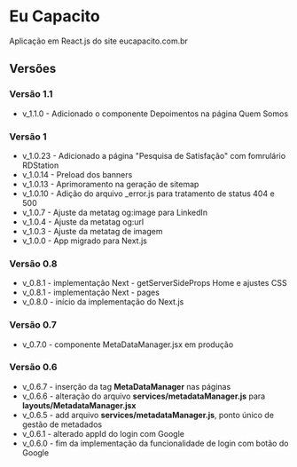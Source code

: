# Eu Capacito

Aplicação em React.js do site eucapacito.com.br 

## Versões

### Versão 1.1
<ul>
<li>v_1.1.0 - Adicionado o componente Depoimentos na página Quem Somos</li>
</ul>

### Versão 1

<ul>
<li>v_1.0.23 - Adicionado a página "Pesquisa de Satisfação" com fomrulário RDStation</li>
<li>v_1.0.14 - Preload dos banners</li>
<li>v_1.0.13 - Aprimoramento na geração de sitemap</li>
<li>v_1.0.10 - Adição do arquivo _error.js para tratamento de status 404 e 500</li>
<li>v_1.0.7 - Ajuste da metatag og:image para LinkedIn</li>
<li>v_1.0.4 - Ajuste da metatag og:url</li>
<li>v_1.0.3 - Ajuste da metatag de imagem</li>
<li>v_1.0.0 - App migrado para Next.js</li>
</ul>

### Versão 0.8

<ul>
<li>v_0.8.1 - implementação Next - getServerSideProps Home e ajustes CSS</li>
<li>v_0.8.1 - implementação Next - pages</li>
<li>v_0.8.0 - início da implementação do Next.js</li>
</ul>

### Versão 0.7

<ul>
<li>v_0.7.0 - componente MetaDataManager.jsx em produção</li>
</ul>

### Versão 0.6
<ul>
<li>v_0.6.7 - inserção da tag <b>MetaDataManager</b> nas páginas</li>
<li>v_0.6.6 - alteração do arquivo <b>services/metadataManager.js</b> para <b>layouts/MetadataManager.jsx</b></li>
<li>v_0.6.5 - add arquivo <b>services/metadataManager.js</b>, ponto único de gestão de metadados</li>
<li>v_0.6.1 - alterado appId do login com Google</li>
<li>v_0.6.0 - fim da implementação da funcionalidade de login com botão do Google</li> 
</ul>